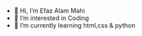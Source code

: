 - 👋 Hi, I’m Efaz Alam Mahi
- 👀 I’m interested in Coding
- 🌱 I’m currently learning html,css & python


<!---
efazalammahidpi/efazalammahidpi is a ✨ special ✨ repository because its `README.md` (this file) appears on your GitHub profile.
You can click the Preview link to take a look at your changes.
--->
